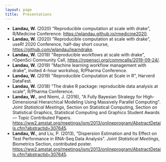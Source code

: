 ```yaml
---
layout: page
title:  Presentations
---
```


- **Landau, W.** (2020) "Reproducible computation at scale with drake", R/Medicine Conference. <a href="https://wlandau.github.io/rmedicine2020">https://wlandau.github.io/rmedicine2020</a>.
- **Landau, W.** (2020) "Reproducible computation at scale with drake", useR! 2020 Conference, half-day short course, <a href="https://github.com/wlandau/learndrake">https://github.com/wlandau/learndrake</a>.
- **Landau, W.** (2019) "Reproducible workflows at scale with drake", rOpenSci Community Call, <a href="https://ropensci.org/commcalls/2019-09-24/">https://ropensci.org/commcalls/2019-09-24/</a>.
- **Landau, W.** (2019) "Machine learning workflow management with drake", invited 4-hour workshop, R/Pharma Conference.
- **Landau, W.** (2019) "Reproducible Computation at Scale in R", Harverd DataFest.
- **Landau, W.** (2018) "The drake R package: reproducible data analysis at scale", R/Pharma Conference.
- **Landau, W.**, and Niemi, J. (2016), "A Fully Bayesian Strategy for High-Dimensional Hierarchical Modeling Using Massively Parallel Computing". *Joint Statistical Meetings*, Section on Statistical Computing, Section on Statistical Graphics, Statistical Computing and Graphics Student Awards — Topic Contributed Papers. <a href="https://ww2.amstat.org/meetings/jsm/2016/onlineprogram/AbstractDetails.cfm?abstractid=318764">https://ww2.amstat.org/meetings/jsm/2013/onlineprogram/AbstractDetails.cfm?abstractid=307645</a>.
- **Landau, W.**, and Liu, P. (2013), "Dispersion Estimation and Its Effect on Test Performance in RNA-Seq Data Analysis". *Joint Statistical Meetings*,	Biometrics Section, contributed poster. <a href="https://ww2.amstat.org/meetings/jsm/2013/onlineprogram/AbstractDetails.cfm?abstractid=307645">https://ww2.amstat.org/meetings/jsm/2013/onlineprogram/AbstractDetails.cfm?abstractid=307645</a>.
